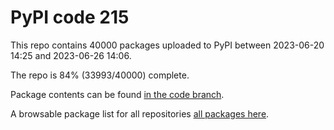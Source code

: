 # PyPI code 215

This repo contains 40000 packages uploaded to PyPI between 
2023-06-20 14:25 and 2023-06-26 14:06.

The repo is 84% (33993/40000) complete.

Package contents can be found [in the code branch](https://github.com/pypi-data/pypi-mirror-215/tree/code/packages).

A browsable package list for all repositories [all packages here](https://pypi-data.github.io/website/repositories/pypi-mirror-215).


